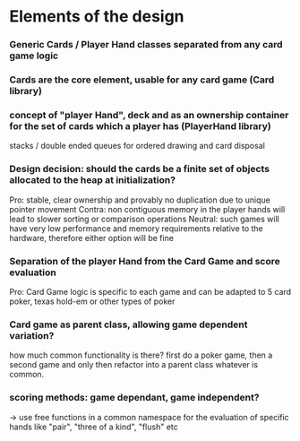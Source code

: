 # Elements of the design

### Generic Cards / Player Hand classes separated from any card game logic

### Cards are the core element, usable for any card game (Card library)

### concept of "player Hand", deck and as an ownership container for the set of cards which a player has (PlayerHand library)

stacks / double ended queues for ordered drawing and card disposal

### Design decision: should the cards be a finite set of objects allocated to the heap at initialization? 

Pro: stable, clear ownership and provably no duplication due to unique pointer movement
Contra: non contiguous memory in the player hands will lead to slower sorting or comparison operations
Neutral: such games will have very low performance and memory requirements relative to the hardware, therefore either option will be fine

### Separation of the player Hand from the Card Game and score evaluation
Pro: Card Game logic is specific to each game and can be adapted to 5 card poker, texas hold-em or other types of poker


### Card game as parent class, allowing game dependent variation?
how much common functionality is there?
first do a poker game, then a second game and only then refactor into a parent class whatever is common.

### scoring methods: game dependant, game independent?
-> use free functions in a common namespace for the evaluation of specific hands like "pair", "three of a kind", "flush" etc
